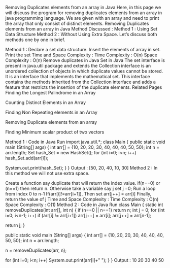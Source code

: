Removing Duplicates elements from an array in Java
Here, in this page we will discuss the program for removing duplicates elements from an array in java programming language. We are given with an array and need to print the array that only consist of distinct elements.
Removing Duplicates elements from an array in Java
Method Discussed :
Method 1 : Using Set Data Structure
Method 2 : Without Using Extra Space.
Let’s discuss both methods one by one in brief.

Method 1 :
Declare a set data structure.
Insert the elements of array in set.
Print the set
Time and Space Complexity :
Time Complexity : O(n)
Space Complexity : O(n)
Remove duplicates in Java
Set in Java
The set interface is present in java.util package and extends the Collection interface is an unordered collection of objects in which duplicate values cannot be stored.
It is an interface that implements the mathematical set.
This interface contains the methods inherited from the Collection interface and adds a feature that restricts the insertion of the duplicate elements.
Related Pages
Finding the Longest Palindrome in an Array

Counting Distinct Elements in an Array

Finding Non Repeating elements in an Array

Removing Duplicate elements from an array

Finding Minimum scalar product of two vectors

Method 1 : Code in Java
Run
import java.util.*;
class Main
{
  public static void main (String[] args)
  {
     int arr[] = {10, 20, 20, 30, 40, 40, 40, 50, 50};
     int n = arr.length;
     Set hash_Set = new HashSet();
for (int i=0; i<n; i++)
hash_Set.add(arr[i]);

System.out.print(hash_Set);
}
}
Output :
[50, 20, 40, 10, 30]
Method 2 :
In this method we will not use extra space.

Create a function say duplicate that will return the index value.
if(n==0) or (n==1) then return n.
Otherwise take a variable say j set j =0;
Run a loop from index 0 to n-1
If(arr[i]!=arr[i+1]), Then set arr[j++] = arr[i]
Finally, return the value of j
Time and Space Complexity :
Time Complexity : O(n)
Space Complexity : O(1)
Method 2 : Code in Java
Run
class Main
{
   static int removeDuplicates(int arr[], int n)
   {
      if (n==0 || n==1)
         return n;
int j = 0;
for (int i=0; i<n-1; i++)
if (arr[i] != arr[i+1])
arr[j++] = arr[i];
arr[j++] = arr[n-1];

return j;
}

public static void main (String[] args)
{
int arr[] = {10, 20, 20, 30, 40, 40, 40, 50, 50};
int n = arr.length;

n = removeDuplicates(arr, n);

for (int i=0; i<n; i++)
System.out.print(arr[i]+" ");
}
}
Output :
10 20 30 40 50
